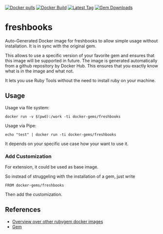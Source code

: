 [![Docker pulls](https://img.shields.io/docker/pulls/rubygem/freshbooks.svg)](https://hub.docker.com/r/rubygem/freshbooks/)
[![Docker Build](https://img.shields.io/docker/automated/rubygem/freshbooks.svg)](https://hub.docker.com/r/rubygem/freshbooks/)
[![Latest Tag](https://img.shields.io/github/tag/docker-rubygem/freshbooks.svg)](https://hub.docker.com/r/rubygem/freshbooks/)
[![Gem Downloads](https://img.shields.io/gem/dt/freshbooks.svg)](https://rubygems.org/gems/freshbooks/)
# freshbooks

Auto-Generated Docker image for freshbooks to allow simple usage without installation.
It is in sync with the original gem.

This allows to use a specific version of your favorite gem and ensures that this image will be supported in future.
The image is generated automatically from a github repository by Docker Hub.
This ensures that you exactly know what is in the image and what not.

It lets you use Ruby Tools without the need to install ruby on your machine.

## Usage

Usage via file system:

`docker run -v $(pwd):/work -ti docker-gems/freshbooks`

Usage via Pipe:

`echo "test" | docker run -ti docker-gems/freshbooks`

It depends on your specific use case how your want to use it.

### Add Customization

For extension, it could be used as base image.

So instead of struggeling with the installation of a gem, just write

`FROM docker-gems/freshbooks`

Then add the customization.

## References

 - [Overview over other rubygem docker images](https://github.com/thinkbot/docker-rubygem)
 - [Gem](https://rubygems.org/gems/freshbooks/)
